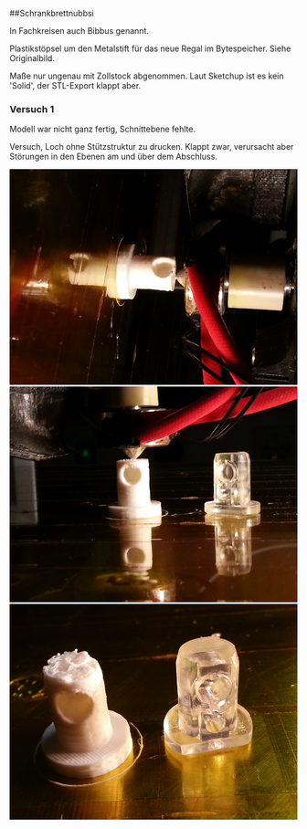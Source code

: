##Schrankbrettnubbsi

In Fachkreisen auch Bibbus genannt.

Plastikstöpsel um den Metalstift für das neue Regal im Bytespeicher.
Siehe Originalbild.

Maße nur ungenau mit Zollstock abgenommen.
Laut Sketchup ist es kein 'Solid', der STL-Export klappt aber.

### Versuch 1

Modell war nicht ganz fertig, Schnittebene fehlte.

Versuch, Loch ohne Stützstruktur zu drucken. Klappt zwar, verursacht aber Störungen in den Ebenen am und über dem Abschluss.

![kurz vor Loch](images/pre_hole2.jpg)  
![fast fertig](images/almost.jpg)  
![fertig](images/done.jpg)  


